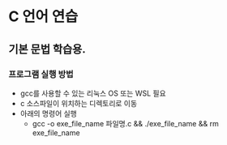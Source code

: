 # C 언어 연습

## 기본 문법 학습용.

### 프로그램 실행 방법
- gcc를 사용할 수 있는 리눅스 OS 또는 WSL 필요
- c 소스파일이 위치하는 디렉토리로 이동
- 아래의 명령어 실행
    - gcc -o exe_file_name 파일명.c  && ./exe_file_name && rm exe_file_name